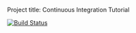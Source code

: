 Project title: Continuous Integration Tutorial

[![Build Status](https://travis-ci.org/gesab001/citutorial.svg?branch=master)](https://travis-ci.org/gesab001/citutorial)
